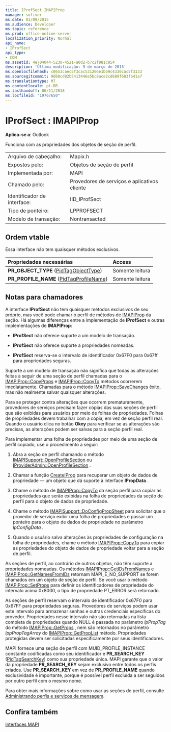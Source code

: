 ```yaml
---
title: IProfSect IMAPIProp
manager: soliver
ms.date: 03/09/2015
ms.audience: Developer
ms.topic: reference
ms.prod: office-online-server
localization_priority: Normal
api_name:
- IProfSect
api_type:
- COM
ms.assetid: 4e704044-5230-4521-a0d2-b7c2f981c954
description: 'Última modificação: 9 de março de 2015'
ms.openlocfilehash: c0653caec5f3cac531206e1bb9c4330cac5f3133
ms.sourcegitcommit: 9d60cd82b5413446e5bc8ace2cd689f683fb41a7
ms.translationtype: MT
ms.contentlocale: pt-BR
ms.lasthandoff: 06/11/2018
ms.locfileid: "19767650"
---
```

# <a name="iprofsect--imapiprop"></a>IProfSect : IMAPIProp

  
  
**Aplica-se a**: Outlook 
  
Funciona com as propriedades dos objetos de seção de perfil. 
  
|||
|:-----|:-----|
|Arquivo de cabeçalho:  <br/> |Mapix.h  <br/> |
|Expostos pelo:  <br/> |Objetos de seção de perfil  <br/> |
|Implementada por:  <br/> |MAPI  <br/> |
|Chamado pelo:  <br/> |Provedores de serviços e aplicativos cliente  <br/> |
|Identificador de interface:  <br/> |IID_IProfSect  <br/> |
|Tipo de ponteiro:  <br/> |LPPROFSECT  <br/> |
|Modelo de transação:  <br/> |Nontransacted  <br/> |
   
## <a name="vtable-order"></a>Ordem vtable

Essa interface não tem quaisquer métodos exclusivos.
  
|**Propriedades necessárias**|**Access**|
|:-----|:-----|
|**PR_OBJECT_TYPE** ([PidTagObjectType](pidtagobjecttype-canonical-property.md))  <br/> |Somente leitura  <br/> |
|**PR_PROFILE_NAME** ([PidTagProfileName](pidtagprofilename-canonical-property.md))  <br/> |Somente leitura  <br/> |
   
## <a name="notes-to-callers"></a>Notas para chamadores

A interface **IProfSect** não tem quaisquer métodos exclusivos de seu próprio, mas você pode chamar o perfil de métodos de [IMAPIProp](imapipropiunknown.md) da seção. Há algumas diferenças entre a implementação de **IProfSect** e outras implementações de **IMAPIProp**:
  
- **IProfSect** não oferece suporte a um modelo de transação. 
    
- **IProfSect** não oferece suporte a propriedades nomeadas. 
    
- **IProfSect** reserva-se o intervalo de identificador 0x67F0 para 0x67ff para propriedades seguras. 
    
Suporte a um modelo de transação não significa que todas as alterações feitas a seguir de uma seção de perfil chamadas para o [IMAPIProp::CopyProps](imapiprop-copyprops.md) e [IMAPIProp::CopyTo](imapiprop-copyto.md) métodos ocorrerem imediatamente. Chamadas para o método [IMAPIProp::SaveChanges](imapiprop-savechanges.md) êxito, mas não realmente salvar quaisquer alterações. 
  
Para se proteger contra alterações que ocorrem prematuramente, provedores de serviços precisam fazer cópias das suas seções de perfil que são exibidas para usuários por meio de folhas de propriedades. Folhas de propriedades devem trabalhar com a cópia, em vez de seção perfil real. Quando o usuário clica no botão **Okey** para verificar se as alterações são precisas, as alterações podem ser salvas para a seção perfil real. 
  
Para implementar uma folha de propriedades por meio de uma seção de perfil copiado, use o procedimento a seguir:
  
1. Abra a seção de perfil chamando o método [IMAPISupport::OpenProfileSection](imapisupport-openprofilesection.md) ou [IProviderAdmin::OpenProfileSection](iprovideradmin-openprofilesection.md) . 
    
2. Chamar a função [CreateIProp](createiprop.md) para recuperar um objeto de dados de propriedade — um objeto que dá suporte à interface **IPropData** . 
    
3. Chame o método de [IMAPIProp::CopyTo](imapiprop-copyto.md) da seção perfil para copiar as propriedades que serão exibidas na folha de propriedades da seção de perfil para o objeto de dados de propriedade. 
    
4. Chame o método [IMAPISupport::DoConfigPropSheet](imapisupport-doconfigpropsheet.md) para solicitar que o provedor de serviço exibir uma folha de propriedades e passar um ponteiro para o objeto de dados de propriedade no parâmetro _lpConfigData_ . 
    
5. Quando o usuário salva alterações às propriedades de configuração na folha de propriedades, chame o método [IMAPIProp::CopyTo](imapiprop-copyto.md) para copiar as propriedades do objeto de dados de propriedade voltar para a seção de perfil. 
    
As seções de perfil, ao contrário de outros objetos, não têm suporte a propriedades nomeadas. Os métodos [IMAPIProp::GetIDsFromNames](imapiprop-getidsfromnames.md) e [IMAPIProp::GetNamesFromIDs](imapiprop-getnamesfromids.md) retornam MAPI_E_NO_SUPPORT se forem chamados em um objeto de seção de perfil. Se você usar o método [IMAPIProp::SetProps](imapiprop-setprops.md) para definir os identificadores de propriedade do intervalo acima 0x8000, o tipo de propriedade PT_ERROR será retornado. 
  
As seções de perfil reservam o intervalo de identificador 0x67F0 para 0x67FF para propriedades seguras. Provedores de serviços podem usar este intervalo para armazenar senhas e outras credenciais específicas do provedor. Propriedades nesse intervalo não são retornadas na lista completa de propriedades quando NULL é passada no parâmetro _lpPropTag_ do método [IMAPIProp::GetProps](imapiprop-getprops.md) , nem são retornados no parâmetro _lppPropTagArray_ do [ IMAPIProp::GetPropList](imapiprop-getproplist.md) método. Propriedades protegidas devem ser solicitadas especificamente por seus identificadores. 
  
MAPI fornece uma seção de perfil com MUID_PROFILE_INSTANCE constante codificadas como seu identificador e **PR_SEARCH_KEY** ([PidTagSearchKey](pidtagsearchkey-canonical-property.md)) como sua propriedade única. MAPI garante que o valor da propriedade **PR_SEARCH_KEY** sejam exclusivo entre todos os perfis criados. Use **PR_SEARCH_KEY** em vez de **PR_PROFILE_NAME** quando exclusividade é importante, porque é possível perfil excluída a ser seguidos por outro perfil com o mesmo nome. 
  
Para obter mais informações sobre como usar as seções de perfil, consulte [Administrando perfis e serviços de mensagem](administering-profiles-and-message-services.md).
  
## <a name="see-also"></a>Confira também



[Interfaces MAPI](mapi-interfaces.md)

